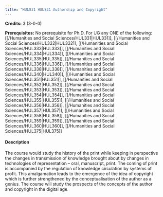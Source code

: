 ```yaml
---
title: "HUL831 HUL831 Authorship and Copyright"
---
```

**Credits:** 3 (3-0-0)

**Prerequisites:** No prerequisite for Ph.D. For UG any ONE of the following: [[/Humanities and Social Sciences/HUL331|HUL331]], [[/Humanities and Social Sciences/HUL332|HUL332]], [[/Humanities and Social Sciences/HUL333|HUL333]], [[/Humanities and Social Sciences/HUL334|HUL334]], [[/Humanities and Social Sciences/HUL335|HUL335]], [[/Humanities and Social Sciences/HUL336|HUL336]], [[/Humanities and Social Sciences/HUL338|HUL338]], [[/Humanities and Social Sciences/HUL340|HUL340]], [[/Humanities and Social Sciences/HUL351|HUL351]], [[/Humanities and Social Sciences/HUL352|HUL352]], [[/Humanities and Social Sciences/HUL353|HUL353]], [[/Humanities and Social Sciences/HUL354|HUL354]], [[/Humanities and Social Sciences/HUL355|HUL355]], [[/Humanities and Social Sciences/HUL356|HUL356]], [[/Humanities and Social Sciences/HUL357|HUL357]], [[/Humanities and Social Sciences/HUL358|HUL358]], [[/Humanities and Social Sciences/HUL359|HUL359]], [[/Humanities and Social Sciences/HUL360|HUL360]], [[/Humanities and Social Sciences/HUL375|HUL375]]

#### Description
The course would study the history of the print while keeping in perspective the changes in transmission of knowledge brought about by changes in technologies of representation – oral, manuscript, print. The coming of print is accompanied by the regulation of knowledge circulation by systems of profit. This amalgamation leads to the emergence of the idea of copyright which is further strengthened by the conceptualisation of the author as a genius. The course will study the prospects of the concepts of the author and copyright in the digital age.